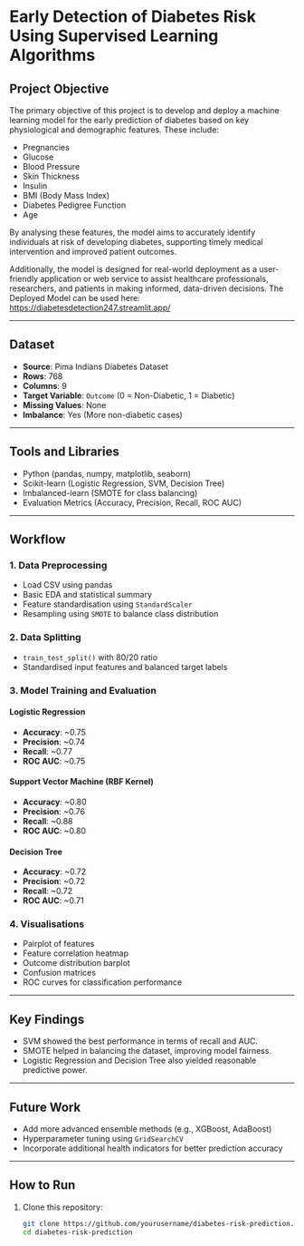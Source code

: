 # Early Detection of Diabetes Risk Using Supervised Learning Algorithms

## Project Objective

The primary objective of this project is to develop and deploy a machine learning model for the early prediction of diabetes based on key physiological and demographic features. These include:

- Pregnancies  
- Glucose  
- Blood Pressure  
- Skin Thickness  
- Insulin  
- BMI (Body Mass Index)  
- Diabetes Pedigree Function  
- Age  

By analysing these features, the model aims to accurately identify individuals at risk of developing diabetes, supporting timely medical intervention and improved patient outcomes.

Additionally, the model is designed for real-world deployment as a user-friendly application or web service to assist healthcare professionals, researchers, and patients in making informed, data-driven decisions. The Deployed Model can be used here: https://diabetesdetection247.streamlit.app/

---

## Dataset

- **Source**: Pima Indians Diabetes Dataset  
- **Rows**: 768  
- **Columns**: 9  
- **Target Variable**: `Outcome` (0 = Non-Diabetic, 1 = Diabetic)  
- **Missing Values**: None  
- **Imbalance**: Yes (More non-diabetic cases)

---

## Tools and Libraries

- Python (pandas, numpy, matplotlib, seaborn)
- Scikit-learn (Logistic Regression, SVM, Decision Tree)
- Imbalanced-learn (SMOTE for class balancing)
- Evaluation Metrics (Accuracy, Precision, Recall, ROC AUC)

---

## Workflow

### 1. Data Preprocessing
- Load CSV using pandas
- Basic EDA and statistical summary
- Feature standardisation using `StandardScaler`
- Resampling using `SMOTE` to balance class distribution

### 2. Data Splitting
- `train_test_split()` with 80/20 ratio
- Standardised input features and balanced target labels

### 3. Model Training and Evaluation

#### Logistic Regression
- **Accuracy**: ~0.75  
- **Precision**: ~0.74  
- **Recall**: ~0.77  
- **ROC AUC**: ~0.75  

#### Support Vector Machine (RBF Kernel)
- **Accuracy**: ~0.80  
- **Precision**: ~0.76  
- **Recall**: ~0.88  
- **ROC AUC**: ~0.80  

#### Decision Tree
- **Accuracy**: ~0.72  
- **Precision**: ~0.72  
- **Recall**: ~0.72  
- **ROC AUC**: ~0.71  

### 4. Visualisations
- Pairplot of features
- Feature correlation heatmap
- Outcome distribution barplot
- Confusion matrices
- ROC curves for classification performance

---

## Key Findings

- SVM showed the best performance in terms of recall and AUC.
- SMOTE helped in balancing the dataset, improving model fairness.
- Logistic Regression and Decision Tree also yielded reasonable predictive power.

---

## Future Work

- Add more advanced ensemble methods (e.g., XGBoost, AdaBoost)
- Hyperparameter tuning using `GridSearchCV`
- Incorporate additional health indicators for better prediction accuracy

---

## How to Run

1. Clone this repository:
   ```bash
   git clone https://github.com/yourusername/diabetes-risk-prediction.git
   cd diabetes-risk-prediction
